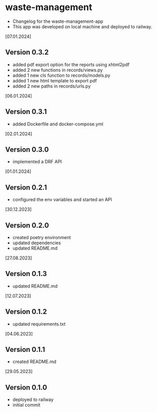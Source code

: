 # waste-management

- Changelog for the waste-management-app
- This app was developed on local machine and deployed to railway.


[07.01.2024]

Version 0.3.2
-
- added pdf export option for the reports  using xhtml2pdf 
- added 2 new functions in records/views.py
- added 1 new cls function to records/models.py
- added 1 new html template to export pdf 
- added 2 new paths in records/urls.py


[06.01.2024]

Version 0.3.1
-
- added Dockerfile and docker-compose.yml



[02.01.2024]

Version 0.3.0
-
- implemented a DRF API



[01.01.2024]

Version 0.2.1
-
- configured the env variables and started an API


[30.12.2023]

Version 0.2.0
-
- created poetry environment
- updated dependencies
- updated README.md


[27.08.2023]

Version 0.1.3
-
- updated README.md



[12.07.2023]

Version 0.1.2
-
- updated requirements.txt



[04.06.2023]

Version 0.1.1
-
- created README.md


[29.05.2023]

Version 0.1.0
-
- deployed to railway
- initial commit












